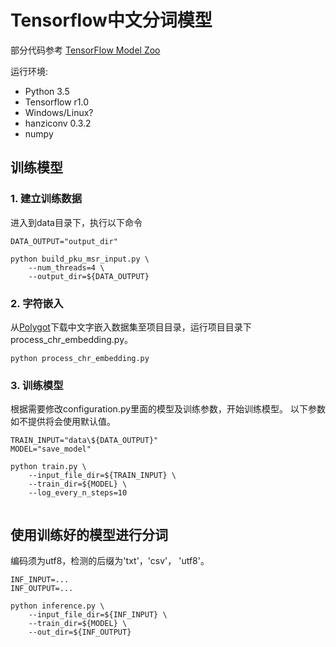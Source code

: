 # Tensorflow中文分词模型

部分代码参考 [TensorFlow Model Zoo](https://github.com/tensorflow/models)

运行环境:

- Python 3.5
- Tensorflow r1.0
- Windows/Linux?
- hanziconv 0.3.2
- numpy

## 训练模型

### 1. 建立训练数据
进入到data目录下，执行以下命令

```
DATA_OUTPUT="output_dir"

python build_pku_msr_input.py \ 
    --num_threads=4 \
    --output_dir=${DATA_OUTPUT}
```

### 2. 字符嵌入

从[Polygot](https://sites.google.com/site/rmyeid/projects/polyglot)下载中文字嵌入数据集至项目目录，运行项目目录下process_chr_embedding.py。

```
python process_chr_embedding.py
```

### 3. 训练模型

根据需要修改configuration.py里面的模型及训练参数，开始训练模型。
以下参数如不提供将会使用默认值。

```
TRAIN_INPUT="data\${DATA_OUTPUT}"
MODEL="save_model"

python train.py \
    --input_file_dir=${TRAIN_INPUT} \
    --train_dir=${MODEL} \
    --log_every_n_steps=10
    
```

## 使用训练好的模型进行分词

编码须为utf8，检测的后缀为'txt'，'csv'， 'utf8'。

```
INF_INPUT=...
INF_OUTPUT=...

python inference.py \
    --input_file_dir=${INF_INPUT} \
    --train_dir=${MODEL} \
    --out_dir=${INF_OUTPUT}
```





